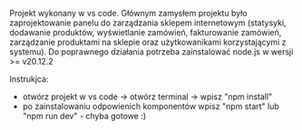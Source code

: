 Projekt wykonany w vs code.
Głównym zamysłem projektu było zaprojektowanie panelu do zarządzania sklepem internetowym (statysyki, dodawanie produktów, wyświetlanie zamówień, fakturowanie zamówień, zarządzanie produktami na sklepie oraz użytkowanikami korzystającymi z systemu).
Do poprawnego działania potrzeba zainstalować node.js w wersji >= v20.12.2

Instrukjca:

- otwórz projekt w vs code -> otwórz terminal -> wpisz "npm install"
- po zainstalowaniu odpowienich komponentów wpisz "npm start" lub "npm run dev" - chyba gotowe :)
